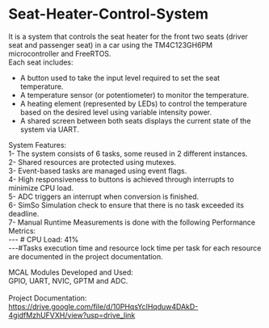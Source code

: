 # Seat-Heater-Control-System

It is a system that controls the seat heater for the front two seats (driver seat and passenger seat) in a car using the TM4C123GH6PM microcontroller and FreeRTOS.\
Each seat includes:
- A button used to take the input level required to set the seat temperature.
- A temperature sensor (or potentiometer) to monitor the temperature.
- A heating element (represented by LEDs) to control the temperature based on the desired level using variable intensity power.
- A shared screen between both seats displays the current state of the system via UART.

System Features:\
1- The system consists of 6 tasks, some reused in 2 different instances.\
2- Shared resources are protected using mutexes.\
3- Event-based tasks are managed using event flags.\
4- High responsiveness to buttons is achieved through interrupts to minimize CPU load.\
5- ADC triggers an interrupt when conversion is finished.\
6- SimSo Simulation check to ensure that there is no task exceeded its deadline.\
7- Manual Runtime Measurements is done with the following Performance Metrics:\
--- # CPU Load: 41%\
---#Tasks execution time and resource lock time per task for each resource are documented in the project documentation.

MCAL Modules Developed and Used:\
GPIO, UART, NVIC, GPTM and ADC.\
\
Project Documentation: https://drive.google.com/file/d/10PHqsYcIHqduw4DAkD-4gidfMzhUFVXH/view?usp=drive_link
